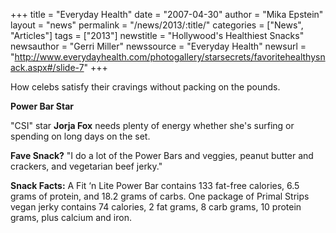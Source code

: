 +++
title = "Everyday Health"
date = "2007-04-30"
author = "Mika Epstein"
layout = "news"
permalink = "/news/2013/:title/"
categories = ["News", "Articles"]
tags = ["2013"]
newstitle = "Hollywood's Healthiest Snacks"
newsauthor = "Gerri Miller"
newssource = "Everyday Health"
newsurl = "http://www.everydayhealth.com/photogallery/starsecrets/favoritehealthysnack.aspx#/slide-7"
+++

How celebs satisfy their cravings without packing on the pounds.

**Power Bar Star**

"CSI" star **Jorja Fox** needs plenty of energy whether she's surfing or spending on long days on the set. 

**Fave Snack?** "I do a lot of the Power Bars and veggies, peanut butter and crackers, and vegetarian beef jerky." 

**Snack Facts:** A Fit &#8216;n Lite Power Bar contains 133 fat-free calories, 6.5 grams of protein, and 18.2 grams of carbs. One package of Primal Strips vegan jerky contains 74 calories, 2 fat grams, 8 carb grams, 10 protein grams, plus calcium and iron.  
